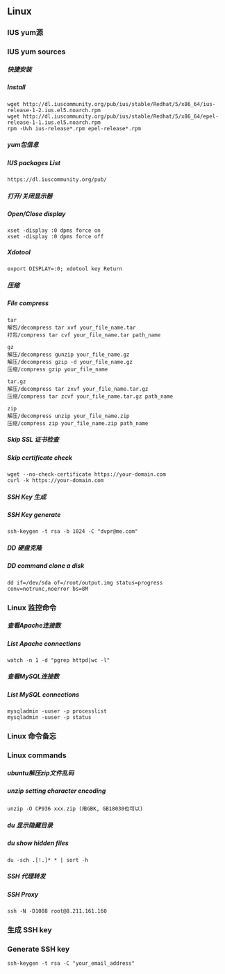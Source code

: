 ## Linux

### IUS yum源
### IUS yum sources

##### 快捷安装
##### Install
```
wget http://dl.iuscommunity.org/pub/ius/stable/Redhat/5/x86_64/ius-release-1-2.ius.el5.noarch.rpm
wget http://dl.iuscommunity.org/pub/ius/stable/Redhat/5/x86_64/epel-release-1-1.ius.el5.noarch.rpm
rpm -Uvh ius-release*.rpm epel-release*.rpm
```

##### yum包信息
##### IUS packages List

```
https://dl.iuscommunity.org/pub/
```

##### 打开/关闭显示器
##### Open/Close display
```
xset -display :0 dpms force on
xset -display :0 dpms force off
```

##### Xdotool
```
export DISPLAY=:0; xdotool key Return
```

##### 压缩
##### File compress
```
tar
解包/decompress tar xvf your_file_name.tar
打包/compress tar cvf your_file_name.tar path_name

gz
解压/decompress gunzip your_file_name.gz
解压/decompress gzip -d your_file_name.gz
压缩/compress gzip your_file_name

tar.gz
解压/decompress tar zxvf your_file_name.tar.gz
压缩/compress tar zcvf your_file_name.tar.gz path_name

zip
解压/decompress unzip your_file_name.zip
压缩/compress zip your_file_name.zip path_name
```

##### Skip SSL 证书检查
##### Skip certificate check
```
wget --no-check-certificate https://your-domain.com
curl -k https://your-domain.com
```

##### SSH Key 生成
##### SSH Key generate
```
ssh-keygen -t rsa -b 1024 -C "dvpr@me.com"
```

##### DD 硬盘克隆
##### DD command clone a disk

```
dd if=/dev/sda of=/root/output.img status=progress conv=notrunc,noerror bs=8M
```

### Linux 监控命令

##### 查看Apache连接数
##### List Apache connections

```
watch -n 1 -d "pgrep httpd|wc -l"
```

##### 查看MySQL连接数
##### List MySQL connections

```
mysqladmin -uuser -p processlist
mysqladmin -uuser -p status
```

### Linux 命令备忘
### Linux commands

##### ubuntu解压zip文件乱码
##### unzip setting character encoding

```
unzip -O CP936 xxx.zip (用GBK, GB18030也可以)
```

##### du 显示隐藏目录
##### du show hidden files

```
du -sch .[!.]* * | sort -h
```

##### SSH 代理转发
##### SSH Proxy

```
ssh -N -D1088 root@8.211.161.160
```

### 生成 SSH key
### Generate SSH key

```
ssh-keygen -t rsa -C "your_email_address"
```
